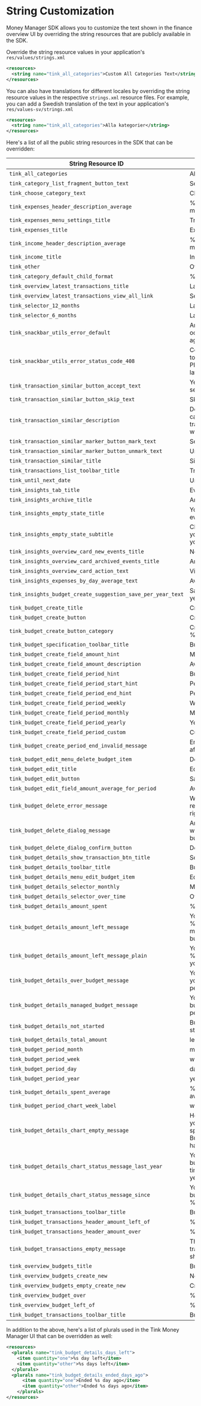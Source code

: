 # String Customization

Money Manager SDK allows you to customize the text shown in the finance overview UI by overriding the string resources that are publicly available in the SDK.

Override the string resource values in your application's `res/values/strings.xml`
```xml
<resources>
  <string name="tink_all_categories">Custom All Categories Text</string>
</resources>
```
You can also have translations for different locales by overriding the string resource values in the respective `strings.xml` resource files.
For example, you can add a Swedish translation of the text in your application's `res/values-sv/strings.xml`
```xml
<resources>
  <string name="tink_all_categories">Alla kategorier</string>
</resources>
```
Here's a list of all the public string resources in the SDK that can be overridden:

| String Resource ID | English Text |
|------|-----|
| `tink_all_categories` | All categories |
| `tink_category_list_fragment_button_text` | Select |
| `tink_choose_category_text` | Choose category |
| `tink_expenses_header_description_average` | %s on average per month |
| `tink_expenses_menu_settings_title` | Transactions |
| `tink_expenses_title` | Expenses |
| `tink_income_header_description_average` | %s on average per month |
| `tink_income_title` | Income |
| `tink_other` | Other |
| `tink_category_default_child_format` | %s - Other |
| `tink_overview_latest_transactions_title` | Latest transactions |
| `tink_overview_latest_transactions_view_all_link` | See all |
| `tink_selector_12_months` | Last 12 months |
| `tink_selector_6_months` | Last 6 months |
| `tink_snackbar_utils_error_default` | An error has occurred. Please try again later. |
| `tink_snackbar_utils_error_status_code_408` | Could not connect to Tink servers. Please try again later. |
| `tink_transaction_similar_button_accept_text` | Yes, change selected |
| `tink_transaction_similar_button_skip_text` | Skip |
| `tink_transaction_similar_description` | Do you want to categorize these transactions as well? |
| `tink_transaction_similar_marker_button_mark_text` | Select all |
| `tink_transaction_similar_marker_button_unmark_text` | Unselect all |
| `tink_transaction_similar_title` | Similar transactions |
| `tink_transactions_list_toolbar_title` | Transactions |
| `tink_until_next_date` | Until %s |
| `tink_insights_tab_title` | Events |
| `tink_insights_archive_title` | Archive |
| `tink_insights_empty_state_title` | You handled all events! |
| `tink_insights_empty_state_subtitle` | Check the archive if you want to see your previous ones |
| `tink_insights_overview_card_new_events_title` | New Events |
| `tink_insights_overview_card_archived_events_title` | Archived Events |
| `tink_insights_overview_card_action_text` | View |
| `tink_insights_expenses_by_day_average_text` | Average |
| `tink_insights_budget_create_suggestion_save_per_year_text` | Save up to %s per year |
| `tink_budget_create_title` | Create budget |
| `tink_budget_create_button` | Create budget |
| `tink_budget_create_button_category` | Create budget for %s |
| `tink_budget_specification_toolbar_title` | Budget \"%s\" |
| `tink_budget_create_field_amount_hint` | Monthly budget |
| `tink_budget_create_field_amount_description` | Average %s/month |
| `tink_budget_create_field_period_hint` | Budget Period |
| `tink_budget_create_field_period_start_hint` | Period Start Date |
| `tink_budget_create_field_period_end_hint` | Period End Date |
| `tink_budget_create_field_period_weekly` | Weekly |
| `tink_budget_create_field_period_monthly` | Monthly |
| `tink_budget_create_field_period_yearly` | Yearly |
| `tink_budget_create_field_period_custom` | Custom |
| `tink_budget_create_period_end_invalid_message` | End date must be after start date. |
| `tink_budget_edit_menu_delete_budget_item` | Delete Budget |
| `tink_budget_edit_title` | Edit budget |
| `tink_budget_edit_button` | Save changes |
| `tink_budget_edit_field_amount_average_for_period` | Average %1$s/%2$s |
| `tink_budget_delete_error_message` | We are not able to remove your budget right now. |
| `tink_budget_delete_dialog_message` | Are you sure you want to remove the budget \"%s\"? |
| `tink_budget_delete_dialog_confirm_button` | Delete |
| `tink_budget_details_show_transaction_btn_title` | See Transactions |
| `tink_budget_details_toolbar_title` | Budget |
| `tink_budget_details_menu_edit_budget_item` | Edit Budget |
| `tink_budget_details_selector_monthly` | Monthly |
| `tink_budget_details_selector_over_time` | Over time |
| `tink_budget_details_amount_spent` | %s spent |
| `tink_budget_details_amount_left_message` | You can spend %1$s per %2$s and manage your budget |
| `tink_budget_details_amount_left_message_plain` | You can spend %1$s and manage your budget |
| `tink_budget_details_over_budget_message` | You have gone over your budget this period |
| `tink_budget_details_managed_budget_message` | You managed your budget for this period |
| `tink_budget_details_not_started` | Budget hasn\'t started yet |
| `tink_budget_details_total_amount` | left of %s |
| `tink_budget_period_month` | month |
| `tink_budget_period_week` | week |
| `tink_budget_period_day` | day |
| `tink_budget_period_year` | year |
| `tink_budget_details_spent_average` | %1$s/%2$s spent on average |
| `tink_budget_period_chart_week_label` | w%d |
| `tink_budget_details_chart_empty_message` | Here you will see your historical spending on %s. But now you don\'t have any! |
| `tink_budget_details_chart_status_message_last_year` | You made your budget %s of the time over the last year |
| `tink_budget_details_chart_status_message_since` | You made your budget %1$s of the time since %2$s |
| `tink_budget_transactions_toolbar_title` | Budget |
| `tink_budget_transactions_header_amount_left_of` | %1$s left of %2$s |
| `tink_budget_transactions_header_amount_over` | %1$s over budget of %2$s |
| `tink_budget_transactions_empty_message` | There are no transactions to show for this period |
| `tink_overview_budgets_title` | Budgets |
| `tink_overview_budgets_create_new` | New Budget |
| `tink_overview_budgets_empty_create_new` | Create New Budget |
| `tink_overview_budget_over` | %1$s over budget of %2$s |
| `tink_overview_budget_left_of` | %1$s left of %2$s |
| `tink_budget_transactions_toolbar_title` | Budget |

In addition to the above, here's a list of plurals used in the Tink Money Manager UI that can be overridden as well:
```xml
<resources>
  <plurals name="tink_budget_details_days_left">
    <item quantity="one">%s day left</item>
    <item quantity="other">%s days left</item>
  </plurals>
  <plurals name="tink_budget_details_ended_days_ago">
      <item quantity="one">Ended %s day ago</item>
      <item quantity="other">Ended %s days ago</item>
    </plurals>
</resources>
```


